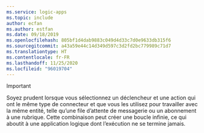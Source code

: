 ```yaml
---
ms.service: logic-apps
ms.topic: include
author: ecfan
ms.author: estfan
ms.date: 09/18/2019
ms.openlocfilehash: 805bf1d4dab9883c049d4d33c7d0e9633db315f6
ms.sourcegitcommit: a43a59e44c14d349d597c3d2fd2bc779989c71d7
ms.translationtype: HT
ms.contentlocale: fr-FR
ms.lasthandoff: 11/25/2020
ms.locfileid: "96019704"
---
```

> [!IMPORTANT]
> Soyez prudent lorsque vous sélectionnez un déclencheur et une action qui ont le même type de connecteur et que vous les utilisez pour travailler avec la même entité, telle qu’une file d’attente de messagerie ou un abonnement à une rubrique. Cette combinaison peut créer une boucle infinie, ce qui aboutit à une application logique dont l’exécution ne se termine jamais.